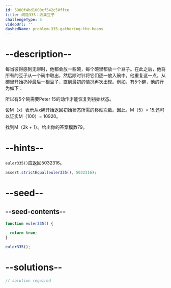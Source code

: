 ```yaml
---
id: 5900f4bd1000cf542c50ffce
title: 问题335：收集豆子
challengeType: 5
videoUrl: ''
dashedName: problem-335-gathering-the-beans
---
```


# --description--

每当彼得感到无聊时，他都会放一些碗，每个碗里都放一个豆子。在此之后，他将所有的豆子从一个碗中取出，然后顺时针将它们逐一放入碗中。他重复这一点，从碗里开始扔掉最后一根豆子，直到最初的情况再次出现。例如，有5个碗，他的行为如下：

所以有5个碗需要Peter 15的动作才能恢复到初始状态。

设M（x）表示从x碗开始返回初始状态所需的移动次数。因此，M（5）= 15.还可以证实M（100）= 10920。

找到M（2k + 1）。给出你的答案模数79。

# --hints--

`euler335()`应返回5032316。

```js
assert.strictEqual(euler335(), 5032316);
```

# --seed--

## --seed-contents--

```js
function euler335() {

  return true;
}

euler335();
```

# --solutions--

```js
// solution required
```
